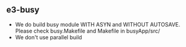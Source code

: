 ## e3-busy

* We do build busy module  WITH ASYN and WITHOUT AUTOSAVE. Please check busy.Makefile and Makefile in busyApp/src/
* We don't use parallel build 
